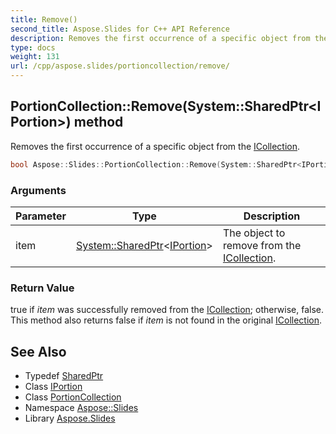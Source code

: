 ```yaml
---
title: Remove()
second_title: Aspose.Slides for C++ API Reference
description: Removes the first occurrence of a specific object from the ICollection.
type: docs
weight: 131
url: /cpp/aspose.slides/portioncollection/remove/
---
```

## PortionCollection::Remove(System::SharedPtr\<IPortion\>) method


Removes the first occurrence of a specific object from the [ICollection](../../../system.collections.generic/icollection/).

```cpp
bool Aspose::Slides::PortionCollection::Remove(System::SharedPtr<IPortion> item) override
```


### Arguments

| Parameter | Type | Description |
| --- | --- | --- |
| item | [System::SharedPtr](../../../system/sharedptr/)\<[IPortion](../../iportion/)\> | The object to remove from the [ICollection](../../../system.collections.generic/icollection/). |

### Return Value

true if *item*  was successfully removed from the [ICollection](../../../system.collections.generic/icollection/); otherwise, false. This method also returns false if *item*  is not found in the original [ICollection](../../../system.collections.generic/icollection/).

## See Also

* Typedef [SharedPtr](../../system/sharedptr/)
* Class [IPortion](../iportion/)
* Class [PortionCollection](./)
* Namespace [Aspose::Slides](../)
* Library [Aspose.Slides](../../)